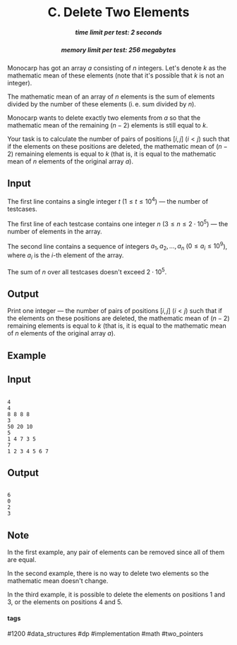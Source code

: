 <h1 style='text-align: center;'> C. Delete Two Elements</h1>

<h5 style='text-align: center;'>time limit per test: 2 seconds</h5>
<h5 style='text-align: center;'>memory limit per test: 256 megabytes</h5>

Monocarp has got an array $a$ consisting of $n$ integers. Let's denote $k$ as the mathematic mean of these elements (note that it's possible that $k$ is not an integer). 

The mathematic mean of an array of $n$ elements is the sum of elements divided by the number of these elements (i. e. sum divided by $n$).

Monocarp wants to delete exactly two elements from $a$ so that the mathematic mean of the remaining $(n - 2)$ elements is still equal to $k$.

Your task is to calculate the number of pairs of positions $[i, j]$ ($i < j$) such that if the elements on these positions are deleted, the mathematic mean of $(n - 2)$ remaining elements is equal to $k$ (that is, it is equal to the mathematic mean of $n$ elements of the original array $a$).

## Input

The first line contains a single integer $t$ ($1 \le t \le 10^4$) — the number of testcases.

The first line of each testcase contains one integer $n$ ($3 \le n \le 2 \cdot 10^5$) — the number of elements in the array.

The second line contains a sequence of integers $a_1, a_2, \dots, a_n$ ($0 \le a_i \le 10^{9}$), where $a_i$ is the $i$-th element of the array.

The sum of $n$ over all testcases doesn't exceed $2 \cdot 10^5$.

## Output

Print one integer — the number of pairs of positions $[i, j]$ ($i < j$) such that if the elements on these positions are deleted, the mathematic mean of $(n - 2)$ remaining elements is equal to $k$ (that is, it is equal to the mathematic mean of $n$ elements of the original array $a$).

## Example

## Input


```

4
4
8 8 8 8
3
50 20 10
5
1 4 7 3 5
7
1 2 3 4 5 6 7

```
## Output


```

6
0
2
3

```
## Note

In the first example, any pair of elements can be removed since all of them are equal.

In the second example, there is no way to delete two elements so the mathematic mean doesn't change.

In the third example, it is possible to delete the elements on positions $1$ and $3$, or the elements on positions $4$ and $5$.



#### tags 

#1200 #data_structures #dp #implementation #math #two_pointers 